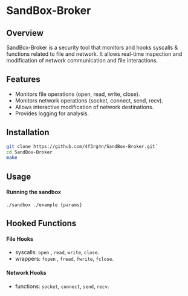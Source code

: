 # SandBox-Broker

## Overview
SandBox-Broker is a security tool that monitors and hooks syscalls & functions related to file and network. It allows real-time inspection and modification of network communication and file interactions.

## Features
- Monitors file operations (open, read, write, close).
- Monitors network operations (socket, connect, send, recv).
- Allows interactive modification of network destinations.
- Provides logging for analysis.

## Installation
```bash
git clone https://github.com/4f3rg4n/SandBox-Broker.git`
cd SandBox-Broker
make
```

## Usage
#### Running the sandbox

```
./sandbox ./example {params}
```

## Hooked Functions

#### File Hooks
- syscalls: `open` , `read`, `write`, `close`.
- wrappers: `fopen` , `fread`, `fwrite`, `fclose`.


#### Network Hooks
- functions: `socket`, `connect`, `send`, `recv`.
